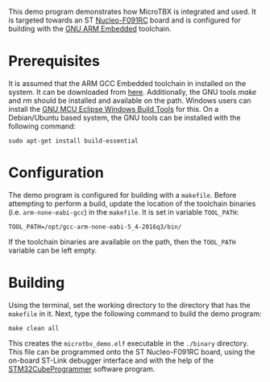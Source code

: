 This demo program demonstrates how MicroTBX is integrated and used. It is targeted towards an
ST [Nucleo-F091RC](https://www.st.com/en/evaluation-tools/nucleo-f091rc.html) board and is configured for building with the [GNU ARM Embedded](https://developer.arm.com/tools-and-software/open-source-software/developer-tools/gnu-toolchain/gnu-rm) toolchain.

# Prerequisites

It is assumed that the ARM GCC Embedded toolchain in installed on the system. It can be downloaded from [here](https://developer.arm.com/tools-and-software/open-source-software/developer-tools/gnu-toolchain/gnu-rm). Additionally, the GNU tools *make* and *rm* should be installed and available on the path. Windows users can install the [GNU MCU Eclipse Windows Build Tools](https://gnu-mcu-eclipse.github.io/windows-build-tools/) for this. On a Debian/Ubuntu based system, the GNU tools can be installed with the following command:

```
sudo apt-get install build-essential
```

# Configuration

The demo program is configured for building with a `makefile`. Before attempting to perform a build, update the location of the toolchain binaries (i.e. `arm-none-eabi-gcc`) in the `makefile`. It is set in variable `TOOL_PATH`:

```
TOOL_PATH=/opt/gcc-arm-none-eabi-5_4-2016q3/bin/
```

If the toolchain binaries are available on the path, then the `TOOL_PATH` variable can be left empty.

# Building

Using the terminal, set the working directory to the directory that has the `makefile` in it. Next, type the following command to build the demo program:

```
make clean all
```

This creates the `microtbx_demo.elf` executable in the `./binary` directory. This file can be programmed onto the ST Nucleo-F091RC board, using the on-board ST-Link debugger interface and with the help of the [STM32CubeProgrammer](https://www.st.com/en/development-tools/stm32cubeprog.html) software program.
